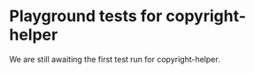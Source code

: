 # Playground tests for copyright-helper
We are still awaiting the first test run for copyright-helper.

